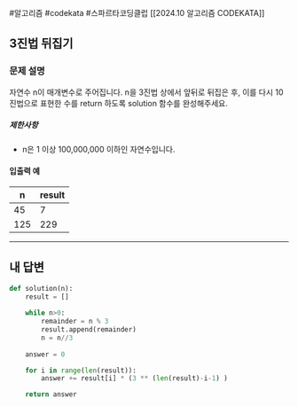 #알고리즘 #codekata #스파르타코딩클럽 [[2024.10 알고리즘 CODEKATA]]

## 3진법 뒤집기

### 문제 설명

자연수 n이 매개변수로 주어집니다. n을 3진법 상에서 앞뒤로 뒤집은 후, 이를 다시 10진법으로 표현한 수를 return 하도록 solution 함수를 완성해주세요.
##### 제한사항
- n은 1 이상 100,000,000 이하인 자연수입니다.
#### 입출력 예
|n|result|
|---|---|
|45|7|
|125|229|

---

## 내 답변

```python
def solution(n):
    result = []
    
    while n>0:
        remainder = n % 3
        result.append(remainder)
        n = n//3
        
    answer = 0

    for i in range(len(result)):
        answer += result[i] * (3 ** (len(result)-i-1) )

    return answer
```
 